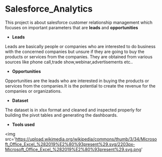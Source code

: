 # Salesforce_Analytics

This project is about salesforce customer relationship management which focuses on important parameters that are **leads** and **opportunities**

* **Leads**

Leads are basically people or companies who are interested to do business with the concerned companies but unsure if they are going to buy the products or services from the companies. They are obtained from various sources like phone call,trade show,webinar,advertisements etc..

* **Opportunities**

Opportunities are the leads who are interested in buying the products or services from the companies.It is the potential to create the revenue for the companies or organizations.

* **Dataset**

The dataset is in xlsx format and cleaned and inspected properly for building the pivot tables and generating the dashboards.

* **Tools used**

<img src='https://upload.wikimedia.org/wikipedia/commons/thumb/3/34/Microsoft_Office_Excel_%282019%E2%80%93present%29.svg/2203px-Microsoft_Office_Excel_%282019%E2%80%93present%29.svg.png'
